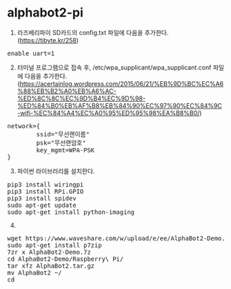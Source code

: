 # alphabot2-pi

1. 라즈베리파이 SD카드의 config.txt 파일에 다음을 추가한다. (https://tibyte.kr/258)
<pre>enable_uart=1</pre>

2. 터미널 프로그램으로 접속 후, /etc/wpa_supplicant/wpa_supplicant.conf 파일에 다음을 추가한다. (https://acertainlog.wordpress.com/2015/06/21/%EB%9D%BC%EC%A6%88%EB%B2%A0%EB%A6%AC-%ED%8C%8C%EC%9D%B4%EC%9D%98-%ED%84%B0%EB%AF%B8%EB%84%90%EC%97%90%EC%84%9C-wifi-%EC%84%A4%EC%A0%95%ED%95%98%EA%B8%B0/)
<pre>network={
        ssid="무선랜이름"
        psk="무선랜암호"
        key_mgmt=WPA-PSK
}</pre>

3. 파이썬 라이브러리를 설치한다.
<pre>pip3 install wiringpi
pip3 install RPi.GPIO
pip3 install spidev
sudo apt-get update
sudo apt-get install python-imaging</pre>

4. 
<pre>wget https://www.waveshare.com/w/upload/e/ee/AlphaBot2-Demo.7z
sudo apt-get install p7zip
7zr x AlphaBot2-Demo.7z
cd AlphaBot2-Demo/Raspberry\ Pi/
tar xfz AlphaBot2.tar.gz
mv AlphaBot2 ~/
cd</pre>
